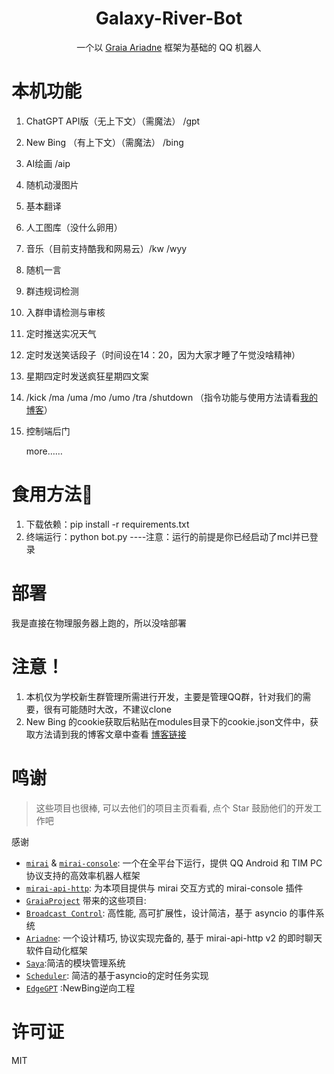 <div align="center">

# Galaxy-River-Bot
一个以 [Graia Ariadne](https://github.com/GraiaProject/Ariadne) 框架为基础的 QQ 机器人

</div>

# 本机功能
1. ChatGPT  API版（无上下文）（需魔法） /gpt
2. New Bing （有上下文）（需魔法） /bing
3. AI绘画 /aip
4. 随机动漫图片
5. 基本翻译
6. 人工图库（没什么卵用）
7. 音乐（目前支持酷我和网易云）/kw /wyy
8. 随机一言
9. 群违规词检测
10. 入群申请检测与审核
11. 定时推送实况天气
12. 定时发送笑话段子（时间设在14：20，因为大家才睡了午觉没啥精神）
13. 星期四定时发送疯狂星期四文案
14. /kick /ma /uma /mo /umo /tra /shutdown  （指令功能与使用方法请看[我的博客](https://www.asxe.vip/2023/04/12/%E5%9F%BA%E4%BA%8Emirai%E5%92%8Cgraia%E7%9A%84QQ%E6%9C%BA%E5%99%A8%E4%BA%BA/#%E9%83%A8%E5%88%86%E5%8A%9F%E8%83%BD%E4%BD%BF%E7%94%A8%E6%96%B9%E6%B3%95%E5%8F%8A%E8%A7%A3%E9%87%8A)）
15. 控制端后门

    more……

# 食用方法🐔
1. 下载依赖：pip install -r requirements.txt
2. 终端运行：python bot.py   ----注意：运行的前提是你已经启动了mcl并已登录

# 部署
我是直接在物理服务器上跑的，所以没啥部署

# 注意！
1. 本机仅为学校新生群管理所需进行开发，主要是管理QQ群，针对我们的需要，很有可能随时大改，不建议clone
2. New Bing 的cookie获取后粘贴在modules目录下的cookie.json文件中，获取方法请到我的博客文章中查看
[博客链接](https://asxez.github.io/2023/04/12/%E5%9F%BA%E4%BA%8Emirai%E5%92%8Cgraia%E7%9A%84QQ%E6%9C%BA%E5%99%A8%E4%BA%BA/#%E6%B3%A8%E6%84%8F)

# 鸣谢

> 这些项目也很棒, 可以去他们的项目主页看看, 点个 Star 鼓励他们的开发工作吧

感谢
- [`mirai`](https://github.com/mamoe/mirai) & [`mirai-console`](https://github.com/mamoe/mirai-console): 一个在全平台下运行，提供 QQ Android 和 TIM PC 协议支持的高效率机器人框架
- [`mirai-api-http`](https://github.com/project-mirai/mirai-api-http): 为本项目提供与 mirai 交互方式的 mirai-console 插件
- [`GraiaProject`](https://github.com/GraiaProject) 带来的这些项目:
- [`Broadcast Control`](https://github.com/GraiaProject/BroadcastControl): 高性能, 高可扩展性，设计简洁，基于 asyncio 的事件系统
- [`Ariadne`](https://github.com/GraiaProject/Ariadne): 一个设计精巧, 协议实现完备的, 基于 mirai-api-http v2 的即时聊天软件自动化框架
- [`Saya`](https://github.com/GraiaProject/Saya):简洁的模块管理系统
- [`Scheduler`](https://github.com/GraiaProject/Scheduler): 简洁的基于asyncio的定时任务实现
- [`EdgeGPT`](https://github.com/acheong08/EdgeGPT) :NewBing逆向工程

# 许可证
MIT
